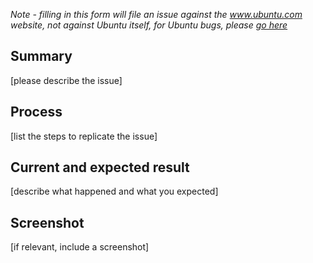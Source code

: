 *Note - filling in this form will file an issue against the www.ubuntu.com website, not against Ubuntu itself, for Ubuntu bugs, please [go here](https://help.ubuntu.com/community/ReportingBugs)*

## Summary

[please describe the issue]

## Process

[list the steps to replicate the issue]

## Current and expected result

[describe what happened and what you expected]

## Screenshot

[if relevant, include a screenshot]
